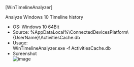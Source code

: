 [WinTimelineAnalyzer]  

Analyze Windows 10 Timeline history  

- OS: Windows 10 64Bit
- Source: %AppDataLocal%\ConnectedDevicesPlatform\\{UserName}\ActivitiesCache.db
- Usage:  
WinTimelineAnalyzer.exe -f ActivitiesCache.db  
- Screenshot  
![image](https://user-images.githubusercontent.com/69110090/95645649-3ad4e800-0afc-11eb-8b0f-1c3a2ecb6b23.png)
